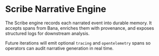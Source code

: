 # Scribe Narrative Engine

The Scribe engine records each narrated event into durable memory. It accepts spans from Bana, enriches them with provenance, and exposes structured logs for downstream analysis.

Future iterations will emit optional `tracing` and `opentelemetry` spans so operators can audit narrative generation in real time.
